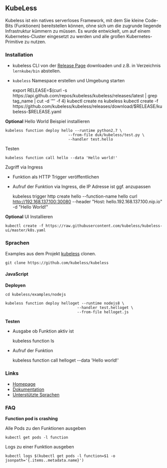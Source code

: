 KubeLess
--------

Kubeless ist ein natives serverloses Framework, mit dem Sie kleine Code-Bits (Funktionen) bereitstellen können, ohne sich um die zugrunde liegende Infrastruktur kümmern zu müssen. Es wurde entwickelt, um auf einem Kubernetes-Cluster eingesetzt zu werden und alle großen Kubernetes-Primitive zu nutzen.

### Installation

* kubeless CLI von der [Release Page](https://github.com/kubeless/kubeless/releases) downloaden und z.B. in Verzeichnis `lernkube/bin` abstellen.
* `kubeless` Namespace erstellen und Umgebung starten 

	export RELEASE=$(curl -s https://api.github.com/repos/kubeless/kubeless/releases/latest | grep tag_name | cut -d '"' -f 4)
	kubectl create ns kubeless
	kubectl create -f https://github.com/kubeless/kubeless/releases/download/$RELEASE/kubeless-$RELEASE.yaml
	
**Optional** Hello World Beispiel installieren

	kubeless function deploy hello --runtime python2.7 \
                                --from-file duk/kubeless/test.py \
                                --handler test.hello

Testen

	kubeless function call hello --data 'Hello world!'	
	
Zugriff via Ingress
* Funktion als HTTP Trigger veröffentlichen
* Aufruf der Funktion via Ingress, die IP Adresse ist ggf. anzupassen

	kubeless trigger http create hello --function-name hello
	curl http://192.168.137.100:30080 --header "Host: hello.192.168.137.100.nip.io"  -d "Hello World!"

**Optional** UI Installieren

	kubectl create -f https://raw.githubusercontent.com/kubeless/kubeless-ui/master/k8s.yaml


### Sprachen

Examples aus dem Projekt [kubeless](https://github.com/kubeless/kubeless.git) clonen.

	git clone https://github.com/kubeless/kubeless


#### JavaScript

**Deployen**

	cd kubeless/examples/nodejs
	
	kubeless function deploy helloget --runtime nodejs8 \
	                                --handler test.helloget \
	                                --from-file helloget.js
	                                
**Testen**

* Ausgabe ob Funktion aktiv ist

	kubeless function ls
	
* Aufruf der Funktion

	kubeless function call helloget --data 'Hello world!'			                            


### Links

* [Homepage](https://kubeless.io/)
* [Dokumentation](https://kubeless.io/docs/)
* [Unterstützte Sprachen](https://kubeless.io/docs/runtimes/)



### FAQ

**Function pod is crashing**

Alle Pods zu den Funktionen ausgeben 

	kubectl get pods -l function
	
Logs zu einer Funktion ausgeben

	kubectl logs $(kubectl get pods -l function=$1 -o jsonpath='{.items..metadata.name}')


